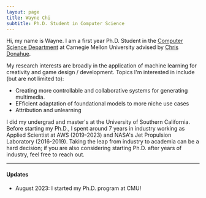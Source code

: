 ```yaml
---
layout: page
title: Wayne Chi
subtitle: Ph.D. Student in Computer Science
---
```


Hi, my name is Wayne. I am a first year Ph.D. Student in the [Computer Science Department](https://csd.cmu.edu/) at Carnegie Mellon University advised by [Chris Donahue](https://chrisdonahue.com/). 

My research interests are broadly in the application of machine learning for creativity and game design / development. Topics I'm interested in include (but are not limited to):

- Creating more controllable and collaborative systems for generating multimedia.
- EFficient adaptation of foundational models to more niche use cases
- Attribution and unlearning

I did my undergrad and master's at the University of Southern California. Before starting my Ph.D., I spent around 7 years in industry working as Applied Scientist at AWS (2019-2023) and NASA's Jet Propulsion Laboratory (2016-2019). Taking the leap from industry to academia can be a hard decision; if you are also considering starting Ph.D. after years of industry, feel free to reach out.

--------

#### Updates

- August 2023: I started my Ph.D. program at CMU!